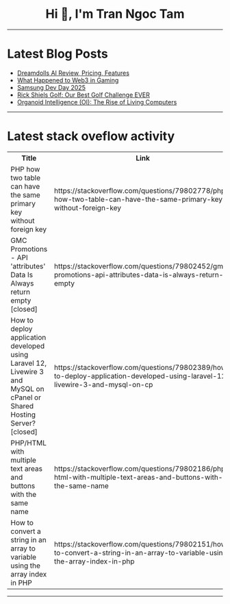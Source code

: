 <h1 align="center">Hi 👋, I'm Tran Ngoc Tam</h1>

---

# Latest Blog Posts 
<!-- BLOG-POST-LIST:START -->
- [Dreamdolls AI Review, Pricing, Features](https://dev.to/dreamdolls/dreamdolls-ai-review-pricing-features-524m)
- [What Happened to Web3 in Gaming](https://dev.to/evgeniipark/what-happened-to-web3-in-gaming-g5)
- [Samsung Dev Day 2025](https://dev.to/marina_barber_9643b71d8a/samsung-dev-day-2025-411b)
- [Rick Shiels Golf: Our Best Golf Challenge EVER](https://dev.to/youtube_golf/rick-shiels-golf-our-best-golf-challenge-ever-27ng)
- [Organoid Intelligence &lpar;OI&rpar;: The Rise of Living Computers](https://dev.to/hariharan_r_3f8ef882cbb35/organoid-intelligence-oi-the-rise-of-living-computers-10jn)
<!-- BLOG-POST-LIST:END -->

---

# Latest stack oveflow activity
<table>
  <tr><th>Title</th><th>Link</th></tr>
  <!-- STACKOVERFLOW:START --><tr><td>PHP how two table can have the same primary key without foreign key</td><td>https://stackoverflow.com/questions/79802778/php-how-two-table-can-have-the-same-primary-key-without-foreign-key</td></tr><tr><td>GMC Promotions - API &#39;attributes&#39; Data Is Always return empty [closed]</td><td>https://stackoverflow.com/questions/79802452/gmc-promotions-api-attributes-data-is-always-return-empty</td></tr><tr><td>How to deploy application developed using Laravel 12, Livewire 3 and MySQL on cPanel or Shared Hosting Server? [closed]</td><td>https://stackoverflow.com/questions/79802389/how-to-deploy-application-developed-using-laravel-12-livewire-3-and-mysql-on-cp</td></tr><tr><td>PHP/HTML with multiple text areas and buttons with the same name</td><td>https://stackoverflow.com/questions/79802186/php-html-with-multiple-text-areas-and-buttons-with-the-same-name</td></tr><tr><td>How to convert a string in an array to variable using the array index in PHP</td><td>https://stackoverflow.com/questions/79802151/how-to-convert-a-string-in-an-array-to-variable-using-the-array-index-in-php</td></tr><!-- STACKOVERFLOW:END -->
</table>

---


